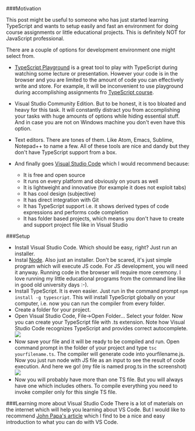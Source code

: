 ###Motivation

This post might be useful to someone who has just started learning TypeScript and wants to setup easily and fast an environment for doing course assignments or little educational projects. This is definitely NOT for JavaScript professional.

There are a couple of options for development environment one might select from.
* [TypeScript Playground](http://www.typescriptlang.org/play/) is a great tool to play with TypeScript during watching some lecture or presentation. However your code is in the browser and you are limited to the amount of code you can effectively write and store. For example, it will be inconvenient to use playground during accomplishing assignments fro [TypeScript course](https://www.edx.org/course/introduction-typescript-microsoft-dev201x-1). 

* Visual Studio Community Edition. But to be honest, it is too bloated and heavy for this task. It will constantly distract you from accomplishing your tasks with huge amounts of options while hiding essential stuff. And in case you are not on Windows machine you don't even have this option.

* Text editors. There are tones of them. Like Atom, Emacs, Sublime, Notepad++ to name a few. All of these tools are nice and dandy but they don't have TypeScript support from a box.

* And finally goes [Visual Studio Code](https://code.visualstudio.com/) which I would recommend because:
  * It is free and open source
  * It runs on every platform and obviously on yours as well
  * It is lightweight and innovative (for example it does not exploit tabs)
  * It has cool design (subjective)
  * It has direct integration with Git
  * It has TypeScript support i.e. it shows derived types of code expressions and performs code completion
  * It has folder based projects, which means you don't have to create and support project file like in Visual Studio 
  
###Setup
 * Install Visual Studio Code. Which should be easy, right? Just run an installer.
 * Instal [Node](https://nodejs.org/en/). Also just an installer. Don't be scared, it's just simple program which will execute JS code. For JS development, you will need it anyway. Running code in the browser will require more ceremony. I love running my little educational programs from the command line like in good old university days :-). 
 * Install TypeScript. It is even easier. Just run in the command prompt `npm install -g typescript`. This will install TypeScript globally on your computer, i.e. now you can run the compiler from every folder.
 * Create a folder for your project.
 * Open Visual Studio Code, File->Open Folder... Select your folder. Now you can create your TypeScript file with .ts extension. Note how Visual Studio Code recognizes TypeScript and provides correct autocomplete.
 ![](http://puu.sh/nYBSe/1a9f32a6ef.png)
* Now save your file and it will be ready to be compiled and run. Open command prompt in the folder of your project and type `tsc yourfilename.ts`. The compiler will generate code into yourfilename.js. Now you just run node with JS file as an input to see the result of code execution. And here we go! (my file is named prog.ts in the screenshot) ![](http://puu.sh/nZEtY/ea62f3b464.png)
* Now you will probably have more than one TS file. But you will always have one which includes others. To compile everything you need to invoke compiler only for this single TS file.

###Learning more about Visual Studio Code
There is a lot of materials on the internet which will help you learning about VS Code. But I would like to recommend [John Papa's article](http://johnpapa.net/getting-started-with-visual-studio-code/) which I find to be a nice and easy introduction to what you can do with VS Code.
